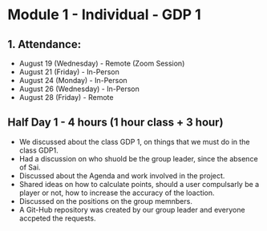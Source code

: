 # Module 1 - Individual - GDP 1 <br>
## 1. Attendance:
* August 19 (Wednesday) - Remote (Zoom Session)
* August 21 (Friday) - In-Person 
* August 24 (Monday) - In-Person
* August 26 (Wednesday) - In-Person
* August 28 (Friday) - Remote

## Half Day 1 - 4 hours (1 hour class + 3 hour) 
* We discussed about the class GDP 1, on things that we must do in the class GDP1.
* Had a discussion on who shuold be the group leader, since the absence of Sai.
* Discussed about the Agenda and work involved in the project.
* Shared ideas on how to calculate points, should a user compulsarly be a player or not, how to increase the accuracy of the loaction.
* Discussed on the positions on the group memnbers.
* A Git-Hub repository was created by our group leader and everyone accpeted the requests.

